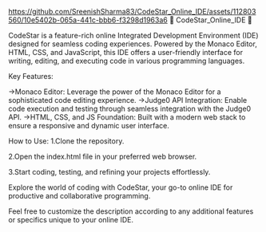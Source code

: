 https://github.com/SreenishSharma83/CodeStar_Online_IDE/assets/112803560/10e5402b-065a-441c-bbb6-f3298d1963a6
🌟 CodeStar_Online_IDE 🌟

CodeStar is a feature-rich online Integrated Development Environment (IDE) designed for seamless coding experiences. Powered by the Monaco Editor, HTML, CSS, and JavaScript, this IDE offers a user-friendly interface for writing, editing, and executing code in various programming languages.

Key Features:

->Monaco Editor: Leverage the power of the Monaco Editor for a sophisticated code editing experience.
->Judge0 API Integration: Enable code execution and testing through seamless integration with the Judge0 API.
->HTML, CSS, and JS Foundation: Built with a modern web stack to ensure a responsive and dynamic user interface.

How to Use:
1.Clone the repository.

2.Open the index.html file in your preferred web browser.

3.Start coding, testing, and refining your projects effortlessly.


Explore the world of coding with CodeStar, your go-to online IDE for productive and collaborative programming.

Feel free to customize the description according to any additional features or specifics unique to your online IDE.
